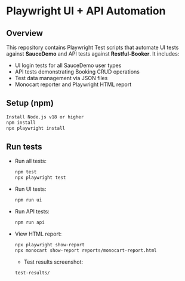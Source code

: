 # Playwright UI + API Automation

## Overview
This repository contains Playwright Test scripts that automate UI tests against **SauceDemo** and API tests against **Restful-Booker**.
It includes:
- UI login tests for all SauceDemo user types
- API tests demonstrating Booking CRUD operations
- Test data management via JSON files
- Monocart reporter and Playwright HTML report

## Setup (npm)
```bash
Install Node.js v18 or higher
npm install
npx playwright install
```

## Run tests
- Run all tests:
  ```bash
  npm test
  npx playwright test
  ```
- Run UI tests:
  ```bash
  npm run ui
  ```
- Run API tests:
  ```bash
  npm run api
  ```
- View HTML report:
  ```bash
  npx playwright show-report
  npx monocart show-report reports/monocart-report.html
  ```

  - Test results screenshot:
  ```bash
  test-results/
  ```
